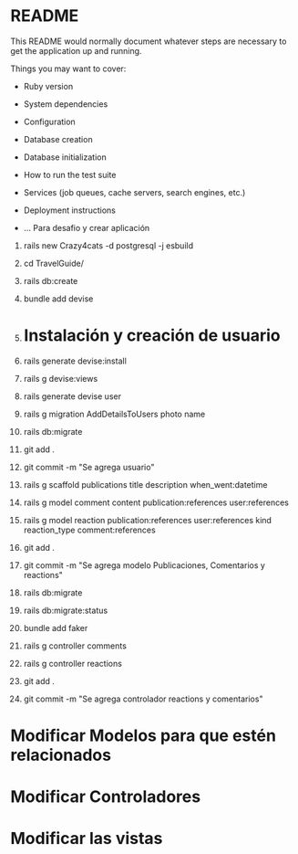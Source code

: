 # README

This README would normally document whatever steps are necessary to get the
application up and running.

Things you may want to cover:

* Ruby version

* System dependencies

* Configuration

* Database creation

* Database initialization

* How to run the test suite

* Services (job queues, cache servers, search engines, etc.)

* Deployment instructions

* ...
Para desafio y crear aplicación
1. rails new Crazy4cats -d postgresql -j esbuild
2. cd TravelGuide/
3. rails db:create
4. bundle add devise
5. # Instalación y creación de usuario
6. rails generate devise:install
7. rails g devise:views
8. rails generate devise user
9. rails g migration AddDetailsToUsers photo name
10. rails db:migrate

11. git add .
12. git commit -m "Se agrega usuario"

13. rails g scaffold publications title description when_went:datetime
14. rails g model comment content publication:references user:references
15. rails g model reaction publication:references user:references kind reaction_type comment:references

16. git add .
17. git commit -m "Se agrega modelo Publicaciones, Comentarios y reactions"

18. rails db:migrate
19. rails db:migrate:status

20. bundle add faker
21. rails g controller comments
22. rails g controller reactions

23. git add .
24. git commit -m "Se agrega controlador reactions y comentarios"

# Modificar Modelos para que estén relacionados
# Modificar Controladores
# Modificar las vistas